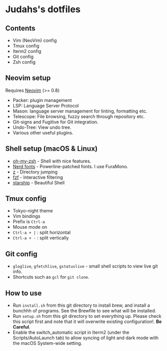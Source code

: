 # Judahs's dotfiles

## Contents

- Vim (NeoVim) config
- Tmux config
- Iterm2 config
- Git config
- Zsh config

## Neovim setup

Requires [Neovim](https://neovim.io/) (>= 0.8)

- Packer: plugin management
- LSP: Language Server Protocol 
- Mason: language server management for linting, formatting etc.
- Telescope: File browsing, fuzzy search through repository etc.
- Git-signs and Fugitive for Git integration.
- Undo-Tree: View undo tree.
- Various other useful plugins.

## Shell setup (macOS & Linux)

- [oh-my-zsh](https://ohmyz.sh/) - Shell with nice features.
- [Nerd fonts](https://github.com/ryanoasis/nerd-fonts) - Powerline-patched fonts. I use FuraMono.
- [z](https://github.com/jethrokuan/z) - Directory jumping
- [fzf](https://github.com/PatrickF1/fzf.fish) - Interactive filtering
- [starship](https://starship.rs/) - Beautiful Shell

## Tmux config
- Tokyo-night theme
- Vim bindings
- Prefix is `Ctrl-a`
- Mouse mode on
- `Ctrl-a + |` : split horizontal
- `Ctrl-a + -` : split vertically

## Git config
- `gloglive`, `gfetchlive`, `gstatuslive` - small shell scripts to view live git info.
- Shortcuts such as `gcl` for `git clone`.

## How to use

- Run `install.sh` from this git directory to install brew, and install a bunchhh of programs. See the Brewfile to see what will be installed. 
- Run `setup.sh` from this git directory to set everything up. Please check this script first and note that it will overwrite existing configuration!. **Be Careful**.
- Enable the switch_automatic script in Iterm2 (under the Scripts/AutoLaunch tab) to allow syncing of light and dark mode with the macOS System-wide setting.

